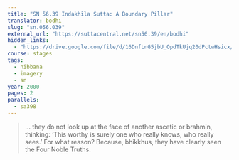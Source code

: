 ```yaml
---
title: "SN 56.39 Indakhīla Sutta: A Boundary Pillar"
translator: bodhi
slug: "sn.056.039"
external_url: "https://suttacentral.net/sn56.39/en/bodhi"
hidden_links:
  - "https://drive.google.com/file/d/16DnfLnG5jbU_OpdTkUjq20dPctwHsicx/view?usp=drivesdk"
course: stages
tags:
  - nibbana
  - imagery
  - sn
year: 2000
pages: 2
parallels:
  - sa398
---
```


> … they do not look up at the face of another ascetic or brahmin, thinking: ‘This worthy is surely one who really knows, who really sees.’ For what reason? Because, bhikkhus, they have clearly seen the Four Noble Truths.
